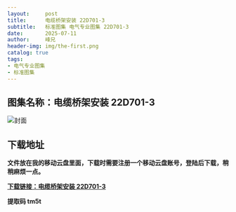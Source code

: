 ```yaml
---
layout:     post
title:      电缆桥架安装 22D701-3
subtitle:   标准图集 电气专业图集 22D701-3
date:       2025-07-11
author:     峰兄
header-img: img/the-first.png
catalog: true
tags:
- 电气专业图集
- 标准图集
---
```

## 图集名称：电缆桥架安装 22D701-3
![封面](https://pic1.imgdb.cn/item/6870ace158cb8da5c89b82ce.jpg)


## 下载地址 ##
**文件放在我的移动云盘里面，下载时需要注册一个移动云盘账号，登陆后下载，稍稍麻烦一点。**  
  
[**下载链接：电缆桥架安装 22D701-3**](https://caiyun.139.com/w/i/2oxwDv2RmGDqi)


**提取码 tm5t**

